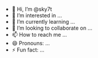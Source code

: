 - 👋 Hi, I’m @sky7t
- 👀 I’m interested in ...
- 🌱 I’m currently learning ...
- 💞️ I’m looking to collaborate on ...
- 📫 How to reach me ...
- 😄 Pronouns: ...
- ⚡ Fun fact: ...

<!---
sky7t/sky7t is a ✨ special ✨ repository because its `README.md` (this file) appears on your GitHub profile.
You can click the Preview link to take a look at your changes.
--->
